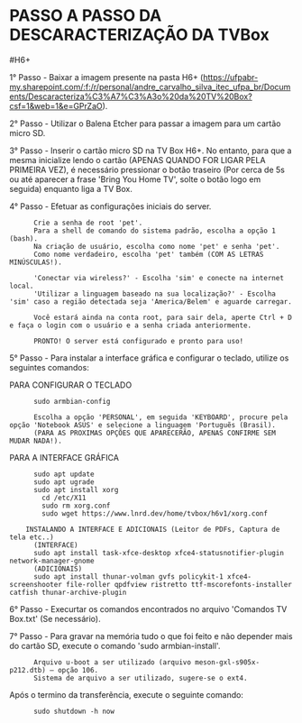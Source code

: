 # PASSO A PASSO DA DESCARACTERIZAÇÃO DA TVBox

#H6+

1° Passo - Baixar a imagem presente na pasta H6+ (https://ufpabr-my.sharepoint.com/:f:/r/personal/andre_carvalho_silva_itec_ufpa_br/Documents/Descaracteriza%C3%A7%C3%A3o%20da%20TV%20Box?csf=1&web=1&e=GPrZaO).

2° Passo - Utilizar o Balena Etcher para passar a imagem para um cartão micro SD.

3° Passo - Inserir o cartão micro SD na TV Box H6+. No entanto, para que a mesma inicialize lendo o cartão (APENAS QUANDO FOR LIGAR PELA PRIMEIRA VEZ), é necessário pressionar o botão traseiro (Por cerca de 5s ou até aparecer a frase 'Bring You Home TV', solte o botão logo em seguida) enquanto liga a TV Box.

4° Passo - Efetuar as configurações iniciais do server.
          
          Crie a senha de root 'pet'.
          Para a shell de comando do sistema padrão, escolha a opção 1 (bash).
          Na criação de usuário, escolha como nome 'pet' e senha 'pet'.
          Como nome verdadeiro, escolha 'pet' também (COM AS LETRAS MINÚSCULAS!).

          'Conectar via wireless?' - Escolha 'sim' e conecte na internet local.
          'Utilizar a linguagem baseado na sua localização?' - Escolha 'sim' caso a região detectada seja 'America/Belem' e aguarde carregar.

          Você estará ainda na conta root, para sair dela, aperte Ctrl + D e faça o login com o usuário e a senha criada anteriormente.
          
          PRONTO! O server está configurado e pronto para uso!
          
5° Passo - Para instalar a interface gráfica e configurar o teclado, utilize os seguintes comandos:

PARA CONFIGURAR O TECLADO

          sudo armbian-config

          Escolha a opção 'PERSONAL', em seguida 'KEYBOARD', procure pela opção 'Notebook ASUS' e selecione a linguagem 'Portuguẽs (Brasil).
          (PARA AS PROXIMAS OPÇÕES QUE APARECERÃO, APENAS CONFIRME SEM MUDAR NADA!).
           
PARA A INTERFACE GRÁFICA
           
          sudo apt update
          sudo apt ugrade
          sudo apt install xorg
            cd /etc/X11
            sudo rm xorg.conf
            sudo wget https://www.lnrd.dev/home/tvbox/h6v1/xorg.conf

        INSTALANDO A INTERFACE E ADICIONAIS (Leitor de PDFs, Captura de tela etc..)
          (INTERFACE)
          sudo apt install task-xfce-desktop xfce4-statusnotifier-plugin network-manager-gnome 
          (ADICIONAIS)
          sudo apt install thunar-volman gvfs policykit-1 xfce4-screenshooter file-roller qpdfview ristretto ttf-mscorefonts-installer catfish thunar-archive-plugin

6° Passo - Execurtar os comandos encontrados no arquivo 'Comandos TV Box.txt' (Se necessário).

7° Passo - Para gravar na memória tudo o que foi feito e não depender mais do cartão SD, execute o comando 'sudo armbian-install'.

          Arquivo u-boot a ser utilizado (arquivo meson-gxl-s905x-p212.dtb) – opção 106.
          Sistema de arquivo a ser utilizado, sugere-se o ext4.
          
   Após o termino da transferẽncia, execute o seguinte comando:

          sudo shutdown -h now
